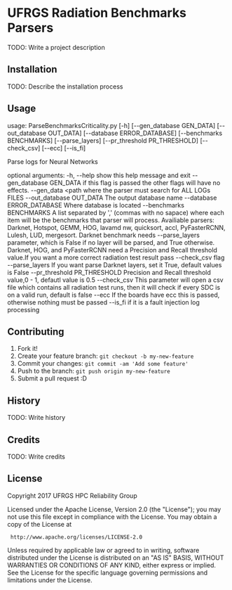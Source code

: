 # UFRGS Radiation Benchmarks Parsers

TODO: Write a project description

## Installation

TODO: Describe the installation process

## Usage

usage: ParseBenchmarksCriticality.py [-h] [--gen_database GEN_DATA]
                                     [--out_database OUT_DATA]
                                     [--database ERROR_DATABASE]
                                     [--benchmarks BENCHMARKS]
                                     [--parse_layers]
                                     [--pr_threshold PR_THRESHOLD]
                                     [--check_csv] [--ecc] [--is_fi]

Parse logs for Neural Networks

optional arguments:
  -h, --help            show this help message and exit
  --gen_database GEN_DATA
                        if this flag is passed the other flags will have no
                        effects. --gen_data <path where the parser must search
                        for ALL LOGs FILES
  --out_database OUT_DATA
                        The output database name
  --database ERROR_DATABASE
                        Where database is located
  --benchmarks BENCHMARKS
                        A list separated by ',' (commas with no sapace) where
                        each item will be the benchmarks that parser will
                        process. Availiable parsers: Darknet, Hotspot, GEMM,
                        HOG, lavamd nw, quicksort, accl, PyFasterRCNN, Lulesh,
                        LUD, mergesort. Darknet benchmark needs --parse_layers
                        parameter, which is False if no layer will be parsed,
                        and True otherwise. Darknet, HOG, and PyFasterRCNN
                        need a Precision and Recall threshold value.If you
                        want a more correct radiation test result pass
                        --check_csv flag
  --parse_layers        If you want parse Darknet layers, set it True, default
                        values is False
  --pr_threshold PR_THRESHOLD
                        Precision and Recall threshold value,0 - 1, defautl
                        value is 0.5
  --check_csv           This parameter will open a csv file which contains all
                        radiation test runs, then it will check if every SDC
                        is on a valid run, default is false
  --ecc                 If the boards have ecc this is passed, otherwise
                        nothing must be passed
  --is_fi               if it is a fault injection log processing


## Contributing

1. Fork it!
2. Create your feature branch: `git checkout -b my-new-feature`
3. Commit your changes: `git commit -am 'Add some feature'`
4. Push to the branch: `git push origin my-new-feature`
5. Submit a pull request :D

## History

TODO: Write history

## Credits

TODO: Write credits

## License

   Copyright 2017 UFRGS HPC Reliability Group

   Licensed under the Apache License, Version 2.0 (the "License");
   you may not use this file except in compliance with the License.
   You may obtain a copy of the License at

     http://www.apache.org/licenses/LICENSE-2.0

   Unless required by applicable law or agreed to in writing, software
   distributed under the License is distributed on an "AS IS" BASIS,
   WITHOUT WARRANTIES OR CONDITIONS OF ANY KIND, either express or implied.
   See the License for the specific language governing permissions and
   limitations under the License.
